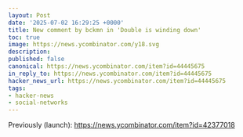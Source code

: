 ```yaml
---
layout: Post
date: '2025-07-02 16:29:25 +0000'
title: New comment by bckmn in 'Double is winding down'
toc: true
image: https://news.ycombinator.com/y18.svg
description:
published: false
canonical: https://news.ycombinator.com/item?id=44445675
in_reply_to: https://news.ycombinator.com/item?id=44445675
hacker_news_url: https://news.ycombinator.com/item?id=44445675
tags:
- hacker-news
- social-networks
---
```



<p>Previously (launch): <a href="https://news.ycombinator.com/item?id=42377018">https://news.ycombinator.com/item?id=42377018</a></p>
